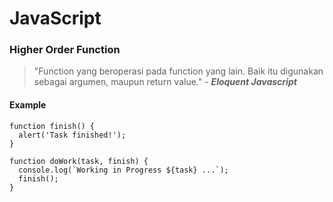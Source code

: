 # JavaScript

### Higher Order Function
> "Function yang beroperasi pada function yang lain. Baik itu digunakan sebagai argumen, maupun return value."
    - _**Eloquent Javascript**_

#### Example
```
function finish() {
  alert('Task finished!');
}

function doWork(task, finish) {
  console.log(`Working in Progress ${task} ...`);
  finish();
}
```
